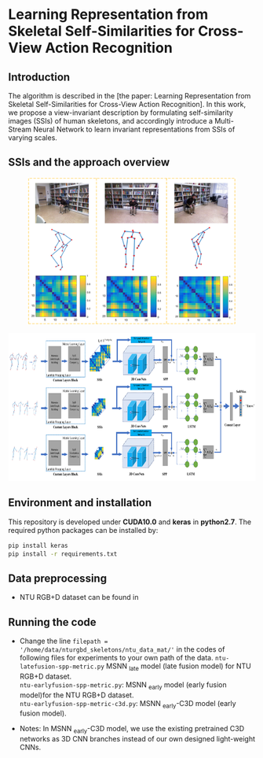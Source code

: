 # Learning Representation from Skeletal Self-Similarities for Cross-View Action Recognition
## Introduction
The algorithm is described in the [the paper: Learning Representation from Skeletal Self-Similarities for Cross-View Action Recognition]. In this work, we propose a view-invariant description by formulating self-similarity images (SSIs) of human skeletons, and accordingly introduce a Multi-Stream Neural Network to learn invariant representations from SSIs of varying scales. 

## SSIs and the approach overview 
<p align="center">
  <img height="300" src="docs/teaser1.png">
</p>
<p align="center">
  <img height="300" src="docs/teaser2.png">
</p>

## Environment and installation
This repository is developed under **CUDA10.0** and **keras** in **python2.7**. The required python packages can be installed by:
```bash
pip install keras
pip install -r requirements.txt
```
## Data preprocessing
- NTU RGB+D dataset can be found in 

## Running the code
- Change the line `filepath = '/home/data/nturgbd_skeletons/ntu_data_mat/'` in the codes of following files for experiments to your own path of the data. 
`ntu-latefusion-spp-metric.py` MSNN <sub>late</sub> model (late fusion model) for NTU RGB+D dataset.  
`ntu-earlyfusion-spp-metric.py`: MSNN <sub>early</sub> model (early fusion model)for the NTU RGB+D dataset.  
`ntu-earlyfusion-spp-metric-c3d.py`: MSNN <sub>early</sub>-C3D model (early fusion model). 

- Notes: In MSNN <sub>early</sub>-C3D model, we use the existing pretrained C3D networks as 3D CNN branches instead of our own designed light-weight CNNs.
